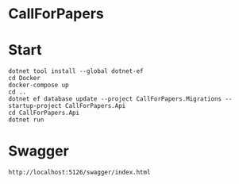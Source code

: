 # CallForPapers

# Start
    dotnet tool install --global dotnet-ef
    cd Docker
    docker-compose up
    cd ..
    dotnet ef database update --project CallForPapers.Migrations --startup-project CallForPapers.Api
    cd CallForPapers.Api
    dotnet run

# Swagger 
    http://localhost:5126/swagger/index.html